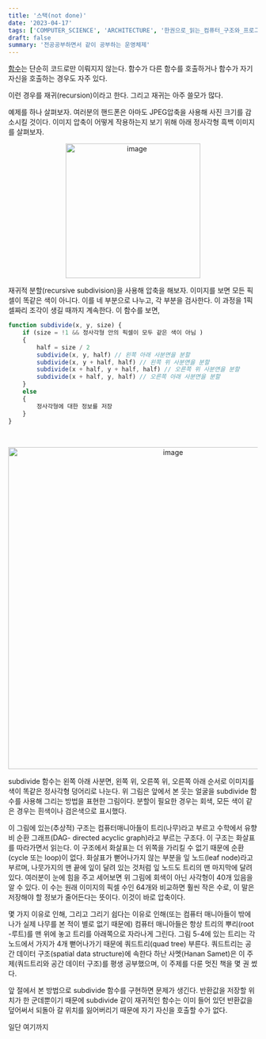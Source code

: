 ```yaml
---
title: '스택(not done)'
date: '2023-04-17'
tags: ['COMPUTER_SCIENCE', 'ARCHITECTURE', '한권으로_읽는_컴퓨터_구조와_프로그래밍']
draft: false
summary: '전공공부하면서 같이 공부하는 운영체제'
---
```


[함수](/blog/operation-system/computer/architecture/프로시저_서브루틴_함수)는 단순히 코드로만 이뤄지지 않는다. 함수가 다른 함수를 호출하거나 함수가 자기 자신을 호출하는 경우도
자주 있다.

이런 경우를 재귀(recursion)이라고 한다. 그리고 재귀는 아주 쓸모가 많다.

예제를 하나 살펴보자. 여러분의 핸드폰은 아마도 JPEG압축을 사용해 사진 크기를 감소시킬 것이다. 이미지 압축이 어떻게 작용하는지 보기 위해 아래 정사각형 흑백 이미지를 살펴보자.

<p align="center">
    <img width="272" alt="image" src="https://user-images.githubusercontent.com/105579811/232493825-a6bc6417-3539-442f-a216-5ffaeb9ae708.png"/>
</p>

재귀적 분할(recursive subdivision)을 사용해 압축을 해보자. 이미지를 보면 모든 픽셀이 똑같은 색이 아니다. 이를 네 부분으로 나누고, 각 부분을 검사한다. 이 과정을 1픽셀짜리 조각이 생길 때까지
계속한다. 이 함수를 보면,

```javascript
function subdivide(x, y, size) {
    if (size = !1 && 정사각형 안의 픽셀이 모두 같은 색이 아님 )
    {
        half = size / 2
        subdivide(x, y, half) // 왼쪽 아래 사분면을 분할
        subdivide(x, y + half, half) // 왼쪽 위 사분면을 분할
        subdivide(x + half, y + half, half) // 오른쪽 위 사분면을 분할
        subdivide(x + half, y, half) // 오른쪽 아래 사분면을 분할
    }
    else
    {
        정사각형에 대한 정보를 저장
    }
}
```

<br/>

<p align="center">
    <img width="650" alt="image" src="https://user-images.githubusercontent.com/105579811/232495238-4767f6c5-efa8-4699-be1e-5469fe3e8072.png"/>
</p>

subdivide 함수는 왼쪽 아래 사분면, 왼쪽 위, 오른쪽 위, 오른쪽 아래 순서로 이미지를 색이 똑같은 정사각형 덩어리로 나눈다. 위 그림은 앞에서 본 웃는 얼굴을 subdivide 함수를 사용해 그리는 방법을
표현한 그림이다. 분할이 필요한 경우는 회색, 모든 색이 같은 경우는 흰색이나 검은색으로 표시했다.

이 그림에 있는(추상적) 구조는 컴퓨터매니아들이 트리(나무)라고 부르고 수학에서 유향비 순환 그래프(DAG- directed acyclic graph)라고 부르는 구조다. 이 구조는 화살표를 따라가면서 읽는다.
이 구조에서 화살표는 더 위쪽을 가리킬 수 없기 때문에 순환(cycle 또는 loop)이 없다. 화살표가 뻗어나가지 않는 부분을 잎 노드(leaf node)라고 부르며, 나뭇가지의 맨 끝에 잎이 달려 있는 것처럼 잎 노드도 트리의 맨 마지막에 달려 있다. 여러분이 눈에 힘을 주고 세어보면 위 그림에 회색이 아닌 사각형이 40개 있음을 알 수 있다. 이 수는 원래 이미지의 픽셀 수인 64개와 비교하면 훨씬 작은 수로, 이 말은 저장해야 할 정보가 줄어든다는 뜻이다. 이것이 바로 압축이다.

몇 가지 이유로 인해, 그리고 그리기 쉽다는 이유로 인해(또는 컴퓨터 매니아들이 밖에 나가 실제 나무를 본 적이 별로 없기 때문에) 컴퓨터 매니아들은 항상 트리의 뿌리(root -루트)를 맨 위에 놓고 트리를 아래쪽으로 자라나게 그린다. 그림 5-4에 있는 트리는 각 노드에서 가지가 4개 뻗어나가기 때문에 쿼드트리(quad tree) 부른다. 쿼드트리는 공간 데이터 구조(spatial data structure)에 속한다 하난 사멧(Hanan Samet)은 이 주제(쿼드트리와 공간 데이터 구조)를 평생 공부했으며, 이 주제를 다룬 멋진 책을 몇 권 썼다.

앞 절에서 본 방법으로 subdivide 함수를 구현하면 문제가 생긴다. 반환값을 저장할 위치가 한 군데뿐이기 때문에 subdivide 같이 재귀적인 함수는 이미 들어 있던 반환값을 덮어써서 되돌아 갈 위치를 잃어버리기 때문에 자기 자신을 호출할 수가 없다.

일단 여기까지
